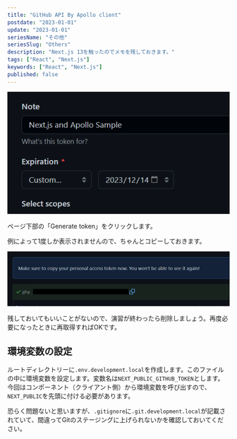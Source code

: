 ```yaml
---
title: "GitHub API By Apollo client"
postdate: "2023-01-01"
update: "2023-01-01"
seriesName: "その他"
seriesSlug: "Others"
description: "Next.js 13を触ったのでメモを残しておきます。"
tags: ["React", "Next.js"]
keywords: ["React", "Next.js"]
published: false
---
```




![](./images/image03.png)

ページ下部の「Generate token」をクリックします。

例によって1度しか表示されませんので、ちゃんとコピーしておきます。

![](./images/image05.png)

残しておいてもいいことがないので、演習が終わったら削除しましょう。再度必要になったときに再取得すればOKです。

## 環境変数の設定

ルートディレクトリーに`.env.development.local`を作成します。このファイルの中に環境変数を設定します。変数名は`NEXT_PUBLIC_GITHUB_TOKEN`とします。今回はコンポーネント（クライアント側）から環境変数を呼び出すので、`NEXT_PUBLIC`を先頭に付ける必要があります。

恐らく問題ないと思いますが、`.gitignore`に`.git.development.local`が記載されていて、間違ってGitのステージングに上げられないかを確認しておいてください。